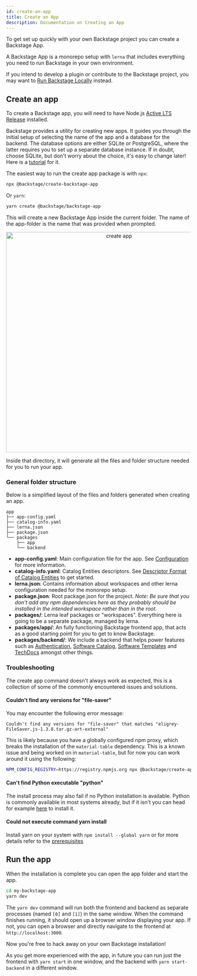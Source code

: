 ```yaml
---
id: create-an-app
title: Create an App
description: Documentation on Creating an App
---
```


To get set up quickly with your own Backstage project you can create a Backstage
App.

A Backstage App is a monorepo setup with `lerna` that includes everything you
need to run Backstage in your own environment.

If you intend to develop a plugin or contribute to the Backstage project, you
may want to [Run Backstage Locally](./running-backstage-locally.md) instead.

## Create an app

To create a Backstage app, you will need to have
Node.js [Active LTS Release](https://nodejs.org/en/about/releases/) installed.

Backstage provides a utility for creating new apps. It guides you through the
initial setup of selecting the name of the app and a database for the backend.
The database options are either SQLite or PostgreSQL, where the latter requires
you to set up a separate database instance. If in doubt, choose SQLite, but
don't worry about the choice, it's easy to change later! Here is a
[tutorial](../tutorials/switching-sqlite-postgres.md) for it.

The easiest way to run the create app package is with `npx`:

```bash
npx @backstage/create-backstage-app
```

Or `yarn`:

```bash
yarn create @backstage/backstage-app
```

This will create a new Backstage App inside the current folder. The name of the
app-folder is the name that was provided when prompted.

<p align='center'>
  <img src='../assets/getting-started/create-app_output.png' width='600' alt='create app' />
</p>

Inside that directory, it will generate all the files and folder structure
needed for you to run your app.

### General folder structure

Below is a simplified layout of the files and folders generated when creating an
app.

```
app
├── app-config.yaml
├── catalog-info.yaml
├── lerna.json
├── package.json
└── packages
    ├── app
    └── backend
```

- **app-config.yaml**: Main configuration file for the app. See
  [Configuration](https://backstage.io/docs/conf/) for more information.
- **catalog-info.yaml**: Catalog Entities descriptors. See
  [Descriptor Format of Catalog Entities](https://backstage.io/docs/features/software-catalog/descriptor-format)
  to get started.
- **lerna.json**: Contains information about workspaces and other lerna
  configuration needed for the monorepo setup.
- **package.json**: Root package.json for the project. _Note: Be sure that you
  don't add any npm dependencies here as they probably should be installed in
  the intended workspace rather than in the root._
- **packages/**: Lerna leaf packages or "workspaces". Everything here is going
  to be a separate package, managed by lerna.
- **packages/app/**: An fully functioning Backstage frontend app, that acts as a
  good starting point for you to get to know Backstage.
- **packages/backend/**: We include a backend that helps power features such as
  [Authentication](https://backstage.io/docs/auth/),
  [Software Catalog](https://backstage.io/docs/features/software-catalog/software-catalog-overview),
  [Software Templates](https://backstage.io/docs/features/software-templates/software-templates-index)
  and [TechDocs](https://backstage.io/docs/features/techdocs/techdocs-overview)
  amongst other things.

### Troubleshooting

The create app command doesn't always work as expected, this is a collection of
some of the commonly encountered issues and solutions.

#### Couldn't find any versions for "file-saver"

You may encounter the following error message:

```text
Couldn't find any versions for "file-saver" that matches "eligrey-FileSaver.js-1.3.8.tar.gz-art-external"
```

This is likely because you have a globally configured npm proxy, which breaks
the installation of the `material-table` dependency. This is a known issue and
being worked on in `material-table`, but for now you can work around it using
the following:

```bash
NPM_CONFIG_REGISTRY=https://registry.npmjs.org npx @backstage/create-app
```

#### Can't find Python executable "python"

The install process may also fail if no Python installation is available. Python
is commonly available in most systems already, but if it isn't you can head for
example [here](https://www.python.org/downloads/) to install it.

#### Could not execute command yarn install

Install yarn on your system with `npm install --global yarn` or for more details
refer to the
[prerequisites](https://backstage.io/docs/getting-started/running-backstage-locally#prerequisites)

## Run the app

When the installation is complete you can open the app folder and start the app.

```bash
cd my-backstage-app
yarn dev
```

The `yarn dev` command will run both the frontend and backend as separate
processes (named `[0]` and `[1]`) in the same window. When the command finishes
running, it should open up a browser window displaying your app. If not, you can
open a browser and directly navigate to the frontend at `http://localhost:3000`.

Now you're free to hack away on your own Backstage installation!

As you get more experienced with the app, in future you can run just the
frontend with `yarn start` in one window, and the backend with
`yarn start-backend` in a different window.
